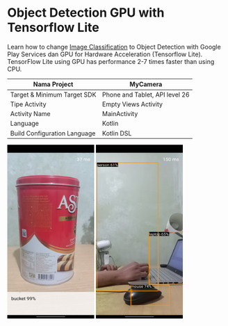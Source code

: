 # Object Detection GPU with Tensorflow Lite

Learn how to change [Image Classification](https://github.com/kisahtegar/machine-learning-android/tree/tfl-image-classification-gpu) 
to Object Detection with Google Play Services dan GPU for Hardware Acceleration (Tensorflow Lite). 
TensorFlow Lite using GPU has performance 2-7 times faster than using CPU.

| Nama Project                  | MyCamera                       |
|-------------------------------|--------------------------------|
| Target & Minimum Target SDK   | Phone and Tablet, API level 26 |
| Tipe Activity                 | Empty Views Activity           | 
| Activity Name                 | MainActivity                   |
| Language                      | Kotlin                         |
| Build Configuration Language  | Kotlin DSL                     |

<img src="preview_without_custom_view.png" alt="Preview 1" width="200" height="400">
<img src="preview_with_custom_view.png" alt="Preview 1" width="200" height="400">
